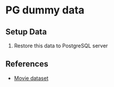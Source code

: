 # PG dummy data

## Setup Data

1. Restore this data to PostgreSQL server

## References

- [Movie dataset](https://github.com/bbrumm/databasestar/tree/main/sample_databases/sample_db_movies/postgres)
